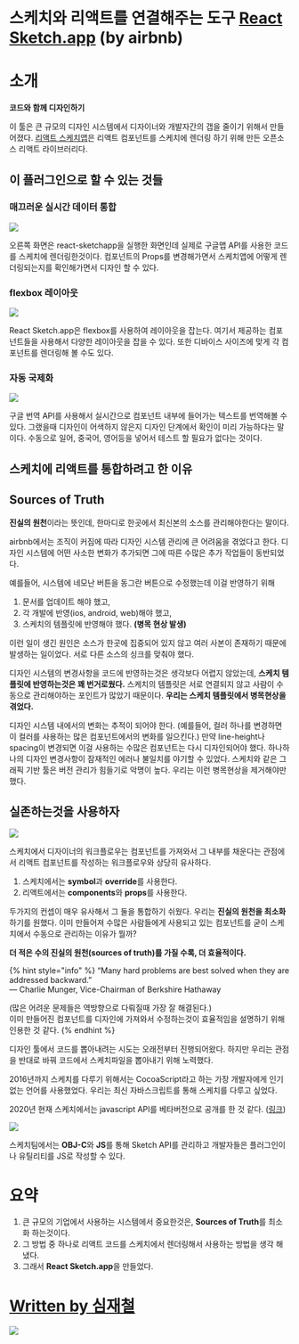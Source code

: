 # 스케치와 리액트를 연결해주는 도구 [React Sketch.app](https://airbnb.design/painting-with-code/) (by airbnb)

# 소개

**코드와 함께 디자인하기**

이 툴은 큰 규모의 디자인 시스템에서 디자이너와 개발자간의 갭을 줄이기 위해서 만들어졌다.
[리액트 스케치앱](https://github.com/airbnb/react-sketchapp)은 리액트 컴포넌트를 스케치에 렌더링 하기 위해 만든 오픈소스 리액트 라이브러리다.

## 이 플러그인으로 할 수 있는 것들

### 매끄러운 실시간 데이터 통합

![](../../.gitbook/assets/2020-09-03-16-53-50.png)

오른쪽 화면은 react-sketchapp을 실행한 화면인데 실제로 구글맵 API를 사용한 코드를 스케치에 렌더링한것이다. 컴포넌트의 Props를 변경해가면서 스케치앱에 어떻게 렌더링되는지를 확인해가면서 디자인 할 수 있다.

### flexbox 레이아웃

![](../../.gitbook/assets/2020-09-03-16-56-02.png)

React Sketch.app은 flexbox를 사용하여 레이아웃을 잡는다. 여기서 제공하는 컴포넌트들을 사용해서 다양한 레이아웃을 잡을 수 있다. 또한 디바이스 사이즈에 맞게 각 컴포넌트를 렌더링해 볼 수도 있다.

### 자동 국제화

![](../../.gitbook/assets/2020-09-03-16-58-05.png)

구글 번역 API를 사용해서 실시간으로 컴포넌트 내부에 들어가는 텍스트를 번역해볼 수 있다. 그랬을때 디자인이 어색하지 않은지 디자인 단계에서 확인이 미리 가능하다는 말이다. 수동으로 일어, 중국어, 영어등을 넣어서 테스트 할 필요가 없다는 것이다.

## 스케치에 리액트를 통합하려고 한 이유

## Sources of Truth

**진실의 원천**이라는 뜻인데, 한마디로 한곳에서 최신본의 소스를 관리해야한다는 말이다.

airbnb에서는 조직이 커짐에 따라 디자인 시스템 관리에 큰 어려움을 겪었다고 한다. 디자인 시스템에 어떤 사소한 변화가 추가되면 그에 따른 수많은 추가 작업들이 동반되었다.

예를들어, 시스템에 네모난 버튼을 동그란 버튼으로 수정했는데 이걸 반영하기 위해

1. 문서를 업데이트 해야 했고,
2. 각 개발에 반영(ios, android, web)해야 했고,
3. 스케치의 템플릿에 반영해야 했다. **(병목 현상 발생)**

이런 일이 생긴 원인은 소스가 한곳에 집중되어 있지 않고 여러 사본이 존재하기 때문에 발생하는 일이었다. 서로 다른 소스의 싱크를 맞춰야 했다.

디자인 시스템의 변경사항을 코드에 반영하는것은 생각보다 어렵지 않았는데, **스케치 템플릿에 반영하는것은 꽤 번거로웠다.** 스케치의 템플릿은 서로 연결되지 않고 사람이 수동으로 관리해야하는 포인트가 많았기 때문이다. **우리는 스케치 템플릿에서 병목현상을 겪었다.**

디자인 시스템 내에서의 변화는 추적이 되어야 한다. (예를들어, 컬러 하나를 변경하면 이 컬러를 사용하는 많은 컴포넌트에서의 변화를 일으킨다.) 만약 line-height나 spacing이 변경되면 이걸 사용하는 수많은 컴포넌트는 다시 디자인되어야 했다. 하나하나의 디자인 변경사항이 잠재적인 에러나 불일치를 야기할 수 있었다. 스케치와 같은 그래픽 기반 툴은 버전 관리가 힘들기로 악명이 높다. 우리는 이런 병목현상을 제거해야만 했다.

## 실존하는것을 사용하자

![](../../.gitbook/assets/2020-09-03-19-34-36.png)

스케치에서 디자이너의 워크플로우는 컴포넌트를 가져와서 그 내부를 채운다는 관점에서 리액트 컴포넌트를 작성하는 워크플로우와 상당히 유사하다.

1. 스케치에서는 **symbol**과 **override**를 사용한다.
2. 리액트에서는 **components**와 **props**를 사용한다.

두가지의 컨셉이 매우 유사해서 그 둘을 통합하기 쉬웠다. 우리는 **진실의 원천을 최소화** 하기를 원했다. 이미 만들어져 수많은 사람들에게 사용되고 있는 컴포넌트를 굳이 스케치에서 수동으로 관리하는 이유가 뭘까?

**더 적은 수의 진실의 원천(sources of truth)를 가질 수록, 더 효율적이다.**

{% hint style="info" %}
“Many hard problems are best solved when they are addressed backward.”  
— Charlie Munger, Vice-Chairman of Berkshire Hathaway

(많은 어려운 문제들은 역방향으로 다뤄질때 가장 잘 해결된다.)  
이미 만들어진 컴포넌트를 디자인에 가져와서 수정하는것이 효율적임을 설명하기 위해 인용한 것 같다.
{% endhint %}

디자인 툴에서 코드를 뽑아내려는 시도는 오래전부터 진행되어왔다. 하지만 우리는 관점을 반대로 바꿔 코드에서 스케치파일을 뽑아내기 위해 노력했다.

2016년까지 스케치를 다루기 위해서는 CocoaScript라고 하는 가장 개발자에게 인기 없는 언어를 사용했었다. 우리는 최신 자바스크립트를 통해 스케치를 다루고 싶었다.

2020년 현재 스케치에서는 javascript API를 베타버전으로 공개를 한 것 같다. ([링크](https://developer.sketch.com/reference/api/))

![](../../.gitbook/assets/2020-09-03-19-58-33.png)

스케치팀에서는 **OBJ-C**와 **JS**를 통해 Sketch API를 관리하고 개발자들은 플러그인이나 유틸리티를 JS로 작성할 수 있다.

# 요약

1. 큰 규모의 기업에서 사용하는 시스템에서 중요한것은, **Sources of Truth**를 최소화 하는것이다.
2. 그 방법 중 하나로 리액트 코드를 스케치에서 렌더링해서 사용하는 방법을 생각 해 냈다.
3. 그래서 **React Sketch.app**을 만들었다.

# [Written by 심재철](https://github.com/simsimjae)

![](../../.gitbook/assets/simsimjae.png)
